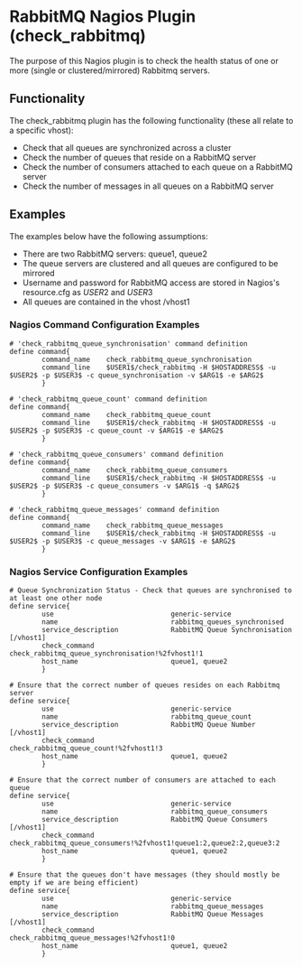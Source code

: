 # RabbitMQ Nagios Plugin (check_rabbitmq)

The purpose of this Nagios plugin is to check the health status of one or more (single or clustered/mirrored) Rabbitmq servers.

## Functionality

The check_rabbitmq plugin has the following functionality (these all relate to a specific vhost):

- Check that all queues are synchronized across a cluster
- Check the number of queues that reside on a RabbitMQ server
- Check the number of consumers attached to each queue on a RabbitMQ server
- Check the number of messages in all queues on a RabbitMQ server


## Examples
The examples below have the following assumptions:

- There are two RabbitMQ servers: queue1, queue2
- The queue servers are clustered and all queues are configured to be mirrored
- Username and password for RabbitMQ access are stored in Nagios's resource.cfg as $USER2$ and $USER3$
- All queues are contained in the vhost /vhost1


### Nagios Command Configuration Examples

```text
# 'check_rabbitmq_queue_synchronisation' command definition
define command{
        command_name    check_rabbitmq_queue_synchronisation
        command_line    $USER1$/check_rabbitmq -H $HOSTADDRESS$ -u $USER2$ -p $USER3$ -c queue_synchronisation -v $ARG1$ -e $ARG2$
        }

# 'check_rabbitmq_queue_count' command definition
define command{
        command_name    check_rabbitmq_queue_count
        command_line    $USER1$/check_rabbitmq -H $HOSTADDRESS$ -u $USER2$ -p $USER3$ -c queue_count -v $ARG1$ -e $ARG2$
        }

# 'check_rabbitmq_queue_consumers' command definition
define command{
        command_name    check_rabbitmq_queue_consumers
        command_line    $USER1$/check_rabbitmq -H $HOSTADDRESS$ -u $USER2$ -p $USER3$ -c queue_consumers -v $ARG1$ -q $ARG2$
        }

# 'check_rabbitmq_queue_messages' command definition
define command{
        command_name    check_rabbitmq_queue_messages
        command_line    $USER1$/check_rabbitmq -H $HOSTADDRESS$ -u $USER2$ -p $USER3$ -c queue_messages -v $ARG1$ -e $ARG2$
        }
```


### Nagios Service Configuration Examples

```text
# Queue Synchronization Status - Check that queues are synchronised to at least one other node
define service{
        use                             generic-service
        name                            rabbitmq_queues_synchronised
        service_description             RabbitMQ Queue Synchronisation [/vhost1]
        check_command                   check_rabbitmq_queue_synchronisation!%2fvhost1!1
        host_name                       queue1, queue2
        }

# Ensure that the correct number of queues resides on each Rabbitmq server
define service{
        use                             generic-service
        name                            rabbitmq_queue_count
        service_description             RabbitMQ Queue Number [/vhost1]
        check_command                   check_rabbitmq_queue_count!%2fvhost1!3
        host_name                       queue1, queue2
        }

# Ensure that the correct number of consumers are attached to each queue
define service{
        use                             generic-service
        name                            rabbitmq_queue_consumers
        service_description             RabbitMQ Queue Consumers [/vhost1]
        check_command                   check_rabbitmq_queue_consumers!%2fvhost1!queue1:2,queue2:2,queue3:2
        host_name                       queue1, queue2
        }

# Ensure that the queues don't have messages (they should mostly be empty if we are being efficient)
define service{
        use                             generic-service
        name                            rabbitmq_queue_messages
        service_description             RabbitMQ Queue Messages [/vhost1]
        check_command                   check_rabbitmq_queue_messages!%2fvhost1!0
        host_name                       queue1, queue2
        }
```